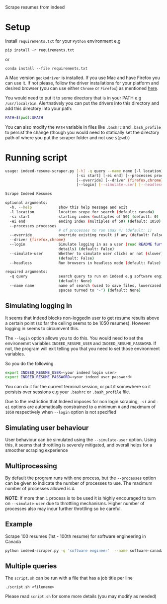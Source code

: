 Scrape resumes from indeed

# Setup
Install `requirements.txt` for your `Python` environment e.g
```
pip install -r requirements.txt
```

or

```
conda install --file requirements.txt
```

A Mac version `geckodriver` is installed. If you use Mac and have Firefox you can use it. If not please, follow the
driver installations for your platform and desired browser (you can use either `Chrome` or `Firefox`) as mentioned [here](https://selenium-python.readthedocs.io/installation.html).

You would need to put it to some directory that is in your PATH e.g `/usr/local/bin`.
Alertnatively you can put the drivers into this directory and add
this directory into your path:

```bash
PATH=$(pwd):$PATH
```

You can also modify the `PATH` variable in files like `.bashrc` and `.bash_profile` to persist the change (though you would need to
statically set the directory path of where you put the scraper folder and not use `$(pwd)`)

# Running script

```bash
usage: indeed-resume-scraper.py [-h] -q query --name name [-l location]
                                [-si start] [-ei end] [--processes processes]
                                [--override] [--driver {firefox,chrome}]
                                [--login] [--simulate-user] [--headless]

Scrape Indeed Resumes

optional arguments:
  -h, --help            show this help message and exit
  -l location           location scope for search (default: canada)
  -si start             starting index (multiples of 50) (default: 0)
  -ei end               ending index (multiples of 50) (default: 1050)
  --processes processes
                        # of processes to run (max 4) (default: 1)
  --override            override existing result if any (default: False)
  --driver {firefox,chrome}
  --login               Simulate logging in as a user (read README further for
                        details) (default: False)
  --simulate-user       Whether to simulate user clicks or not (slower)
                        (default: False)
  --headless            Run browsers in headless mode (default: False)

required arguments:
  -q query              search query to run on indeed e.g software engineer
                        (default: None)
  --name name           name of search (used to save files, lowercased and
                        spaces turned to "-") (default: None)
```

## Simulating logging in
It seems that Indeed blocks non-loggedin user to get resume results above a certain point
(so far the ceiling seems to be 1050 resumes). However logging in seems to circumvent this.

The `--login` option allows you to do this. You would need to set the environemnt variables
`INDEED_RESUME_USER` and `INDEED_RESUME_PASSWORD`. If not, the program will exit telling you
that you need to set those environment variables.

So you do the following
```bash
export INDEED_RESUME_USER=<your indeed login user>
export INDEED_RESUME_PASSWORD=<your indeed user password>
```

You can do it for the current terminal session, or put it somewhere so it persists over sessions
e.g your `.bashrc` or `.bash_profile` file.

Due to the restriction that Indeed imposes for non login scraping, `-si` and `-ei` options
are automatically constrained to a minimum `0` and maximum of `1050` respectively when `--login` option is not specified

## Simulating user behaviour
User behaviour can be simulated using the `--simulate-user` option. Using this, it seems that
throttling is severely mitigated, and overall helps for a smoother scraping experience

## Multiprocessing
By default the program runs with one process, but the `--processes` option can be given to indicate
the number of processes to use. The maximum number of processes allowed is `4`.

**NOTE**: If more than `1` process is to be used it is highly encouraged to turn on `--simulate-user` due to throttling
mechanisms. Higher number of processes also may incur further throttling so be careful.

## Example
Scrape 100 resumes (1st - 100th resume) for software engineering in Canada
```bash
python indeed-scraper.py -q 'software engineer'  --name software-canada -ei 100
```

## Multiple queries
The `script.sh` can be run with a file that has a job title per line
```
./script.sh <filename>
```

Please read `script.sh` for some more details (you may modify as needed)